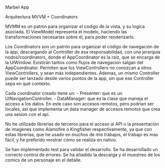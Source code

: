 Marbel App

Arquitectura MVVM + Coordinators

MVMM es un patron para organizar el codigo de la vista, y su logica asociada. El ViewModel representa el modelo, haciendo las transformaciones necesarias sobre él, para poder renderizarlo.

Los Coordinators son un patrón para organizar el código de navegación de la app, descargando al Controller de esa responsabilidad, con una jerarquia nodos/coordinators, donde el AppCoordinator es la raíz, que se encarga de la UIWindow. Existirán tantos como flujos de navegacion salgan del AppCoordinator. Permiten que los ViewControllers no conozcan a otros ViewControllers, y sean más independientes. Ademas, un mismo Controller puede ser lanzado desde varios puntos de la app, sin que ese Controller sepa en qué contexto.

Cada coordinator creado tiene un:
	- Presenter: que es un UINavigationController.
	- DataManager: que es la clase que maneja el acceso a los datos. En este caso son accesos remotos, pero podrian ser locales, asi que implementa un data manager de accesos remotos que crea una sesion con el api.

No he utilizado librerias de terceros para el acceso al API o la presentación de imagenes como Alamofire o Kingfisher respectivamente, ya que con estas librerias, que he usado en muchos de mis trabajos, el trabajo es mas fácil, y he preferido mostrar cómo se realiza en nativo.

Se han implementado test para validar el desarrollo.
Se ha desarrollado un correcto control de errores.
Se ha añadido la descarga y el muestreo de los comics de un personaje en el detalle.